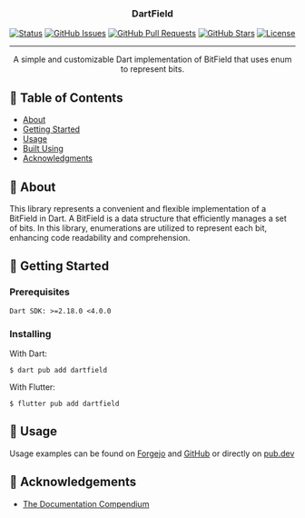 <h3 align="center">DartField</h3>

<div align="center">

[![Status](https://img.shields.io/badge/status-active-success.svg)]()
[![GitHub Issues](https://img.shields.io/github/issues/Kasefuchs/dartfield.svg)](https://github.com/Kasefuchs/dartfield/issues)
[![GitHub Pull Requests](https://img.shields.io/github/issues-pr/Kasefuchs/dartfield.svg)](https://github.com/Kasefuchs/dartfield/pulls)
[![GitHub Stars](https://img.shields.io/github/stars/Kasefuchs/dartfield.svg)](https://github.com/Kasefuchs/dartfield/stargazers)
[![License](https://img.shields.io/badge/license-MIT-blue.svg)](/LICENSE)

</div>

---

<p align="center"> A simple and customizable Dart implementation of BitField that uses enum to represent bits.
    <br> 
</p>

## 📝 Table of Contents

- [About](#about)
- [Getting Started](#getting_started)
- [Usage](#usage)
- [Built Using](#built_using)
- [Acknowledgments](#acknowledgement)

## 🧐 About <a name = "about"></a>

This library represents a convenient and flexible implementation of a BitField in Dart. A BitField is a data structure
that efficiently manages a set of bits. In this library, enumerations are utilized to represent each bit,
enhancing code readability and comprehension.

## 🏁 Getting Started <a name = "getting_started"></a>

### Prerequisites

```
Dart SDK: >=2.18.0 <4.0.0
```

### Installing

With Dart:

```shell
$ dart pub add dartfield
```

With Flutter:

```shell
$ flutter pub add dartfield
```

## 🎈 Usage <a name="usage"></a>

Usage examples can be found on [Forgejo](https://git.kasefuchs.su/kasefuchs/dartfield/src/branch/main/example) and [GitHub](https://github.com/kasefuchs/dartfield/tree/main/example) or directly on [pub.dev](https://pub.dev/packages/dartfield/example)

## 🎉 Acknowledgements <a name = "acknowledgement"></a>

- [The Documentation Compendium](https://github.com/Kasefuchs/dartfield)